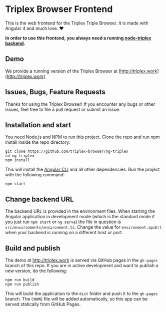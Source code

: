 # Triplex Browser Frontend

This is the web frontend for the Triplex Triple Browser.
It is made with Angular 4 and much love. ❤️

**In order to use this frontend, you always need a running [node-triplex backend](https://github.com/triplex-browser/node-triplex).**

## Demo

We provide a running version of the Triplex Browser at [http://triplex.work](http://triplex.work)

## Issues, Bugs, Feature Requests

Thanks for using the Triplex Browser!
If you encounter any bugs or other issues,  feel free to file a pull request or submit an issue.

## Installation and start

You need Node.js and NPM to run this project.
Clone the repo and run npm install inside the repo directory:

```
git clone https://github.com/triplex-browser/ng-triplex
cd ng-triplex
npm install
```

This will install the [Angular CLI](https://github.com/angular/angular-cli) and all other dependencies.
Run the project with the following command:

```
npm start
```


## Change backend URL

The backend URL is provided in the environment files.
When starting the Angular application in development mode (which is the standard mode if you just run `npm start` or `ng serve`) the file in question is `src/environments/environment.ts`.
Change the value for `environment.apiUrl` when your backend is running on a different host or port.



## Build and publish

The demo at http://triplex.work is served via GitHub pages in the `gh-pages` branch of this repo. If you are in active development and want to publish a new version, do the following:

```
npm run build
npm run publish
```

This will build the application to the `dist` folder and push it to the `gh-pages` branch.
The `CNAME` file will be added automatically, so this app can be served statically from GitHub Pages.
